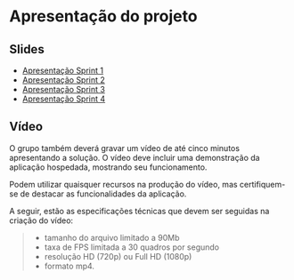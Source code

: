 # Apresentação do projeto


## Slides



- [Apresentação Sprint 1](Sprint%201-%20ERPet.pdf)
- [Apresentação Sprint 2](Sprint%202-%20ERPet.pdf)
- [Apresentação Sprint 3](Sprint%203-%20ERPet.pdf)
- [Apresentação Sprint 4](Sprint%204-%20ERPet.pdf)

## Vídeo

O grupo também deverá gravar um vídeo de até cinco minutos apresentando a solução. O vídeo deve incluir uma demonstração da aplicação hospedada, mostrando seu funcionamento.

Podem utilizar quaisquer recursos na produção do vídeo, mas certifiquem-se de destacar as funcionalidades da aplicação.

A seguir, estão as especificações técnicas que devem ser seguidas na criação do vídeo:

> - tamanho do arquivo limitado a 90Mb
> - taxa de FPS limitada a 30 quadros por segundo
> - resolução HD (720p) ou Full HD (1080p)
> - formato mp4.


